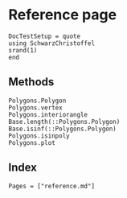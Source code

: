 # Reference page

```@meta
DocTestSetup = quote
using SchwarzChristoffel
srand(1)
end
```
## Methods

```@docs
Polygons.Polygon
Polygons.vertex
Polygons.interiorangle
Base.length(::Polygons.Polygon)
Base.isinf(::Polygons.Polygon)
Polygons.isinpoly
Polygons.plot
```

## Index

```@index
Pages = ["reference.md"]
```
